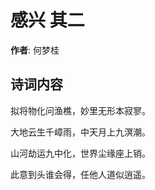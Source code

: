 # 感兴  其二

**作者**: 何梦桂

## 诗词内容

拟将物化问渔樵，妙里无形本寂寥。

大地云生千嶂雨，中天月上九溟潮。

山河劫运九中化，世界尘缘座上销。

此意到头谁会得，任他人道似逍遥。

